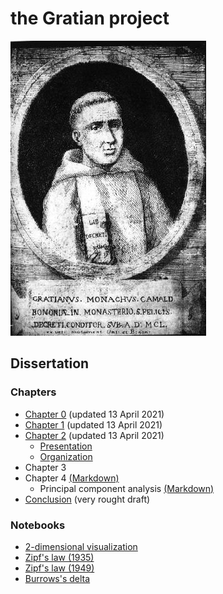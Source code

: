 # the Gratian project

![Gratian](img/Gratian.jpg)

## Dissertation

### Chapters

- [Chapter 0](Chapter0/chapter0.markdown) (updated 13 April 2021)
- [Chapter 1](Chapter1/chapter1.markdown) (updated 13 April 2021)
- [Chapter 2](Chapter2/chapter2.markdown) (updated 13 April 2021)
  - [Presentation](Chapter2/presentation.markdown)
  - [Organization](Chapter2/organization.markdown)
- Chapter 3
- Chapter 4 [(Markdown)](Chapter4/chapter4.markdown)
  - Principal component analysis [(Markdown)](Chapter4/pca.markdown)
- [Conclusion](Conclusion/conclusion.markdown) (very rought draft)

### Notebooks

- [2-dimensional visualization](Notebooks/Burrows/Visualization.ipynb)
- [Zipf's law (1935)](Notebooks/Zipf/Zipf35.ipynb)
- [Zipf's law (1949)](Notebooks/Zipf/Zipf49.ipynb)
- [Burrows's delta](Notebooks/Burrows/Burrows.ipynb)
